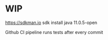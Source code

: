 # WIP

https://sdkman.io
sdk install java 11.0.5-open

Github CI pipeline runs tests after every commit